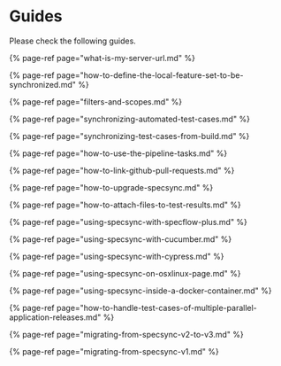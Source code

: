 # Guides

Please check the following guides.

{% page-ref page="what-is-my-server-url.md" %}


{% page-ref page="how-to-define-the-local-feature-set-to-be-synchronized.md" %}

{% page-ref page="filters-and-scopes.md" %}

{% page-ref page="synchronizing-automated-test-cases.md" %}

{% page-ref page="synchronizing-test-cases-from-build.md" %}

{% page-ref page="how-to-use-the-pipeline-tasks.md" %}

{% page-ref page="how-to-link-github-pull-requests.md" %}

{% page-ref page="how-to-upgrade-specsync.md" %}

{% page-ref page="how-to-attach-files-to-test-results.md" %}

{% page-ref page="using-specsync-with-specflow-plus.md" %}

{% page-ref page="using-specsync-with-cucumber.md" %}

{% page-ref page="using-specsync-with-cypress.md" %}

{% page-ref page="using-specsync-on-osxlinux-page.md" %}

{% page-ref page="using-specsync-inside-a-docker-container.md" %}

{% page-ref page="how-to-handle-test-cases-of-multiple-parallel-application-releases.md" %}

{% page-ref page="migrating-from-specsync-v2-to-v3.md" %}

{% page-ref page="migrating-from-specsync-v1.md" %}
